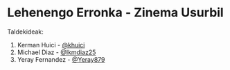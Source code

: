 # Lehenengo Erronka - Zinema Usurbil

Taldekideak:

1. Kerman Huici - [@khuici](https://github.com/khuici)
2. Michael Diaz - [@Ikmdiaz25](https://github.com/Ikmdiaz25)
3. Yeray Fernandez - [@Yeray879](https://github.com/Yeray879)
